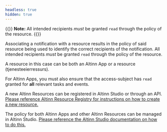 ```yaml
---
headless: true
hidden: true
---
```


{{<notice info>}} 
**Note:** All intended recipients _must_ be granted `read` through the policy of the resource. 
{{</notice>}}


Associating a notification with a resource results in the policy of said resource being used to identify 
the correct recipients of the notification. All intended recipients _must_ be granted `read` through the policy of the
resource. 

A resource in this case can be both an Altinn App or a resource (tjenesteeierressurs).

For Altinn Apps, you must also ensure that the access-subject has `read` granted for __all__  relevant tasks and events. 

A new Altinn Resources can be registered in Altinn Studio or through an API.
[Please reference Altinn Resource Registry for instructions on how to create a new resource.](authorization/what-do-you-get/resourceregistry/)

The policy for both Altinn Apps and other Altinn Resources can be managed in Altinn Studio. 
[Please reference the Altinn Studio documentation on how to do this.](altinn-studio)